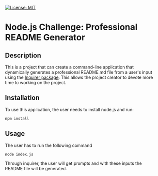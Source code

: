 [![License: MIT](https://img.shields.io/badge/License-MIT-yellow.svg)](https://opensource.org/licenses/MIT)

# Node.js Challenge: Professional README Generator

## Description

This is a project that can create a command-line application that dynamically generates a professional README.md file from a user's input using the [Inquirer package](https://www.npmjs.com/package/inquirer).
This allows the project creator to devote more time to working on the project.

## Installation

To use this application, the user needs to install node.js and run: 
```bash
npm install
```

## Usage

The user has to run the following command
```bash
node index.js
```

Through inquirer, the user will get prompts and with these inputs the README file will be generated.

